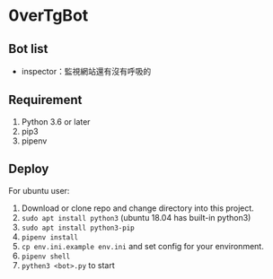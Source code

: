 # 0verTgBot

## Bot list
* inspector：監視網站還有沒有呼吸的

## Requirement
1. Python 3.6 or later
2. pip3
3. pipenv

## Deploy
For ubuntu user:
1. Download or clone repo and change directory into this project.
2. `sudo apt install python3` (ubuntu 18.04 has built-in python3)
2. `sudo apt install python3-pip`
4. `pipenv install`
5. `cp env.ini.example env.ini` and set config for your environment.
6. `pipenv shell`
7. `pythen3 <bot>.py` to start
